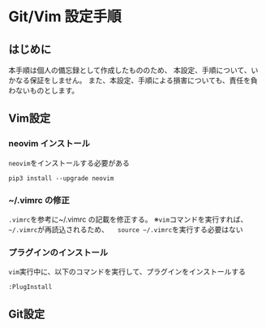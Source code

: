 # Git/Vim 設定手順

## はじめに

本手順は個人の備忘録として作成したもののため、
本設定、手順について、いかなる保証をしません。
また、本設定、手順による損害についても、責任を負わないものとします。

## Vim設定

### neovim インストール

`neovim`をインストールする必要がある

```/bin/sh
pip3 install --upgrade neovim
```

### ~/.vimrc の修正

`.vimrc`を参考に~/.vimrc の記載を修正する。
※`vim`コマンドを実行すれば、`~/.vimrc`が再読込されるため、
　`source ~/.vimrc`を実行する必要はない

### プラグインのインストール

`vim`実行中に、以下のコマンドを実行して、プラグインをインストールする

`:PlugInstall`

## Git設定


